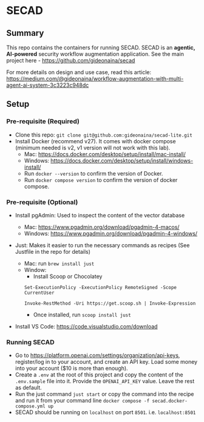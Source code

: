 # SECAD

## Summary
This repo contains the containers for running SECAD. SECAD is an **agentic, AI-powered** security workflow augmentation application. See the main project here - https://github.com/gideonaina/secad

For more details on design and use case, read this article: 
https://medium.com/@gideonaina/workflow-augmentation-with-multi-agent-ai-system-3c3223c948dc


## Setup

### Pre-requisite (Required)
- Clone this repo: `git clone git@github.com:gideonaina/secad-lite.git`
- Install Docker (recommend v27). It comes with docker compose (minimum needed is v2, v1 version will not work with this lab).
    - Mac: https://docs.docker.com/desktop/setup/install/mac-install/
    - Windows: https://docs.docker.com/desktop/setup/install/windows-install/ 
    - Run `docker --version`  to confirm the version of Docker.
    - Run `docker compose version`  to confirm the version of docker compose.

### Pre-requisite (Optional)

- Install pgAdmin: Used to inspect the content of the vector database
    - Mac: https://www.pgadmin.org/download/pgadmin-4-macos/
    - Windows: https://www.pgadmin.org/download/pgadmin-4-windows/

- Just: Makes it easier to run the necessary commands as recipes (See Justfile in the repo for details)
    - Mac: run `brew install just`
    - Window: 
        * Install Scoop or Chocolatey
        ``` 
        Set-ExecutionPolicy -ExecutionPolicy RemoteSigned -Scope CurrentUser

        Invoke-RestMethod -Uri https://get.scoop.sh | Invoke-Expression
        ```
        * Once installed, run `scoop install just`
- Install VS Code: https://code.visualstudio.com/download

### Running SECAD
- Go to https://platform.openai.com/settings/organization/api-keys, register/log in to your account, and create an API key. Load some money into your account ($10 is more than enough).
- Create a `.env` at the root of this project and copy the content of the `.env.sample` file into it. Provide the `OPENAI_API_KEY` value. Leave the rest as default.
- Run the just command `just start` or copy the command into the recipe and run it from your command line `docker compose -f secad.docker-compose.yml up`
- SECAD should be running on `localhost` on port `8501`. i.e. `localhost:8501`
